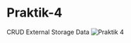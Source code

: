 # Praktik-4
CRUD External Storage Data
![Praktik 4](https://user-images.githubusercontent.com/37255009/187194244-6be0d6bf-9cf0-43f4-a377-6da395e901be.png)
